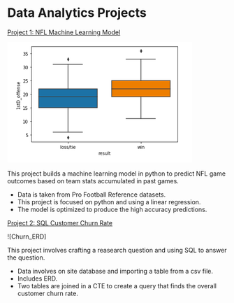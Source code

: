 # Data Analytics Projects


[Project 1: NFL Machine Learning Model](https://github.com/kjdum/portfolio/blob/main/NFL%20Python%20Machine%20Learning.ipynb)

![1stD_Boxplot](https://github.com/kjdum/portfolio/blob/main/assets/1stD_boxplot.png)

This project builds a machine learning model in python to predict NFL game outcomes based on team stats accumulated in past games.

- Data is taken from Pro Football Reference datasets.
- This project is focused on python and using a linear regression.
- The model is optimized to produce the high accuracy predictions.


[Project 2: SQL Customer Churn Rate](https://github.com/kjdum/portfolio/blob/main/postgreSQL_acquisition.pdf)

![Churn_ERD]

This project involves crafting a reasearch question and using SQL to answer the question.

- Data involves on site database and importing a table from a csv file.
- Includes ERD.
- Two tables are joined in a CTE to create a query that finds the overall customer churn rate.
